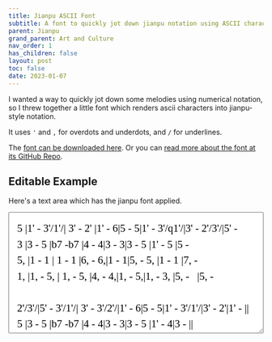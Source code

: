 ```yaml
---
title: Jianpu ASCII Font
subtitle: A font to quickly jot down jianpu notation using ASCII characters.
parent: Jianpu
grand_parent: Art and Culture
nav_order: 1
has_children: false
layout: post
toc: false
date: 2023-01-07
---
```


<style>
@font-face {
    font-family: Jianpu;
    src: url("{{site.webfontdirectory}}/jianpu/JianpuASCII.ttf");
}
.jianpu {
    font-family: Jianpu;
    line-height: 1.5;
    font-size: 150%
}
.lyrics {
    font-size: 75%
}
@media (max-width: 50rem) {
    .jianpu  {
        font-size: 120%;
    }
    .lyrics {
        font-size: 60%
    }
}
</style>


I wanted a way to quickly jot down some melodies using numerical notation,
so I threw together a little font which renders ascii characters into jianpu-style notation.

It uses `'` and `,` for overdots and underdots, and `/` for underlines.

The <a href="{{site.webfontdirectory}}/jianpu/JianpuASCII.ttf">font can be downloaded here</a>.
Or you can [read more about the font at its GitHub Repo](https://github.com/RobertWinslow/jianpu-ascii-font).

## Editable Example

Here's a text area which has the jianpu font applied.

<textarea style="width: 100%; height:15rem; padding: 1rem;" class="jianpu">
5 |1' - 3'/1'/| 3' - 2' |1' - 6|5 - 5|1' - 3'/q1'/|3' - 2'/3'/|5' -
3 |3 - 5 |b7 -b7 |4 - 4|3 - 3|3 - 5 |1' - 5 |5 -
5, |1 - 1 | 1 - 1 |6, - 6,|1 - 1|5, - 5, |1 - 1 |7, -
1, |1, - 5, | 1, - 5, |4, - 4,|1, - 5,|1, - 3, |5, -   |5, -
 
2'/3'/|5' - 3'/1'/| 3' - 3'/2'/|1' - 6|5 - 5|1' - 3'/1'/|3' - 2'|1' - ||
5 |3 - 5 |b7 -b7 |4 - 4|3 - 3|3 - 5 |1' - 4|3 - ||
7, |5, - 1 | 1 - 1 |6, - 6,|1 - 1|5, - 5, |1 - 7,|1 - ||
5, |1, - 5, | 1, - 5, |4, - 4,|1, - 5,|1, - 1, |5, - 5,|1, - ||
</textarea>